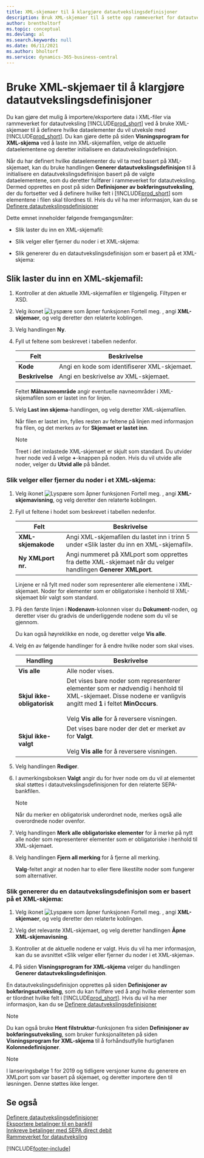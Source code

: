 ```yaml
---
title: XML-skjemaer til å klargjøre datautvekslingsdefinisjoner
description: Bruk XML-skjemaer til å sette opp rammeverket for datautveksling for å definere hvilke dataelementer du vil utveksle med.
author: brentholtorf
ms.topic: conceptual
ms.devlang: al
ms.search.keywords: null
ms.date: 06/11/2021
ms.author: bholtorf
ms.service: dynamics-365-business-central
---
```

# <a name="use-xml-schemas-to-prepare-data-exchange-definitions"></a>Bruke XML-skjemaer til å klargjøre datautvekslingsdefinisjoner

Du kan gjøre det mulig å importere/eksportere data i XML-filer via rammeverket for datautveksling [!INCLUDE[prod_short](includes/prod_short.md)] ved å bruke XML-skjemaer til å definere hvilke dataelementer du vil utveksle med [!INCLUDE[prod_short](includes/prod_short.md)]. Du kan gjøre dette på siden **Visningsprogram for XML-skjema** ved å laste inn XML-skjemafilen, velge de aktuelle dataelementene og deretter initialisere en datautvekslingsdefinisjon.  

 Når du har definert hvilke dataelementer du vil ta med basert på XML-skjemaet, kan du bruke handlingen **Generer datautvekslingsdefinisjon** til å initialisere en datautvekslingsdefinisjon basert på de valgte dataelementene, som du deretter fullfører i rammeverket for datautveksling. Dermed opprettes en post på siden **Definisjoner av bokføringsutveksling**, der du fortsetter ved å definere hvilke felt i [!INCLUDE[prod_short](includes/prod_short.md)] som elementene i filen skal tilordnes til. Hvis du vil ha mer informasjon, kan du se [Definere datautvekslingsdefinisjoner](across-how-to-set-up-data-exchange-definitions.md)  

 Dette emnet inneholder følgende fremgangsmåter:  

- Slik laster du inn en XML-skjemafil:  

- Slik velger eller fjerner du noder i et XML-skjema:  

- Slik genererer du en datautvekslingsdefinisjon som er basert på et XML-skjema:  

## <a name="to-load-an-xml-schema-file"></a>Slik laster du inn en XML-skjemafil:

1. Kontroller at den aktuelle XML-skjemafilen er tilgjengelig. Filtypen er XSD.  

2. Velg ikonet ![Lyspære som åpner funksjonen Fortell meg.](media/ui-search/search_small.png "Fortell hva du vil gjøre") , angi **XML-skjemaer**, og velg deretter den relaterte koblingen.  

3. Velg handlingen **Ny**.  

4. Fyll ut feltene som beskrevet i tabellen nedenfor.  

    |Felt|Beskrivelse|  
    |---------------------------------|---------------------------------------|  
    |**Kode**|Angi en kode som identifiserer XML-skjemaet.|  
    |**Beskrivelse**|Angi en beskrivelse av XML-skjemaet.|  

     Feltet **Målnavneområde** angir eventuelle navneområder i XML-skjemafilen som er lastet inn for linjen.  

5. Velg **Last inn skjema**-handlingen, og velg deretter XML-skjemafilen.  

     Når filen er lastet inn, fylles resten av feltene på linjen med informasjon fra filen, og det merkes av for **Skjemaet er lastet inn**.  

    > [!NOTE]  
    >  Treet i det innlastede XML-skjemaet er skjult som standard. Du utvider hver node ved å velge **+**-knappen på noden. Hvis du vil utvide alle noder, velger du **Utvid alle** på båndet.  

### <a name="to-select-or-clear-nodes-in-an-xml-schema"></a>Slik velger eller fjerner du noder i et XML-skjema:

1. Velg ikonet ![Lyspære som åpner funksjonen Fortell meg.](media/ui-search/search_small.png "Fortell hva du vil gjøre") , angi **XML-skjemavisning**, og velg deretter den relaterte koblingen.  

2. Fyll ut feltene i hodet som beskrevet i tabellen nedenfor.  

    |Felt|Beskrivelse|  
    |---------------------------------|---------------------------------------|  
    |**XML-skjemakode**|Angi XML-skjemafilen du lastet inn i trinn 5 under «Slik laster du inn en XML-skjemafil».|  
    |**Ny XMLport nr.**|Angi nummeret på XMLport som opprettes fra dette XML-skjemaet når du velger handlingen **Generer XMLport**.|  

     Linjene er nå fylt med noder som representerer alle elementene i XML-skjemaet. Noder for elementer som er obligatoriske i henhold til XML-skjemaet blir valgt som standard.  

3. På den første linjen i **Nodenavn**-kolonnen viser du **Dokument**-noden, og deretter viser du gradvis de underliggende nodene som du vil se gjennom.  

     Du kan også høyreklikke en node, og deretter velge **Vis alle**.  

4. Velg én av følgende handlinger for å endre hvilke noder som skal vises.  

    |**Handling**|Beskrivelse|  
    |----------------|---------------------------------------|  
    |**Vis alle**|Alle noder vises.|  
    |**Skjul ikke-obligatorisk**|Det vises bare noder som representerer elementer som er nødvendig i henhold til XML-skjemaet. Disse nodene er vanligvis angitt med **1** i feltet **MinOccurs**.<br /><br /> Velg **Vis alle** for å reversere visningen.|  
    |**Skjul ikke-valgt**|Det vises bare noder der det er merket av for **Valgt**.<br /><br /> Velg **Vis alle** for å reversere visningen.|  

5. Velg handlingen **Rediger**.  

6. I avmerkingsboksen **Valgt** angir du for hver node om du vil at elementet skal støttes i datautvekslingsdefinisjonen for den relaterte SEPA-bankfilen.  

    > [!NOTE]  
    >  Når du merker en obligatorisk underordnet node, merkes også alle overordnede noder ovenfor.  

7. Velg handlingen **Merk alle obligatoriske elementer** for å merke på nytt alle noder som representerer elementer som er obligatoriske i henhold til XML-skjemaet.  

8. Velg handlingen **Fjern all merking** for å fjerne all merking.  

     **Valg**-feltet angir at noden har to eller flere likestilte noder som fungerer som alternativer.  

### <a name="to-generate-a-data-exchange-definition-that-is-based-on-an-xml-schema"></a>Slik genererer du en datautvekslingsdefinisjon som er basert på et XML-skjema:

1. Velg ikonet ![Lyspære som åpner funksjonen Fortell meg.](media/ui-search/search_small.png "Fortell hva du vil gjøre") , angi **XML-skjemaer**, og velg deretter den relaterte koblingen.  

2. Velg det relevante XML-skjemaet, og velg deretter handlingen **Åpne XML-skjemavisning**.  

3. Kontroller at de aktuelle nodene er valgt. Hvis du vil ha mer informasjon, kan du se avsnittet «Slik velger eller fjerner du noder i et XML-skjema».  

4. På siden **Visningsprogram for XML-skjema** velger du handlingen **Generer datautvekslingsdefinisjon**.  

 En datautvekslingsdefinisjon opprettes på siden **Definisjoner av bokføringsutveksling**, som du kan fullføre ved å angi hvilke elementer som er tilordnet hvilke felt i [!INCLUDE[prod_short](includes/prod_short.md)]. Hvis du vil ha mer informasjon, kan du se [Definere datautvekslingsdefinisjoner](across-how-to-set-up-data-exchange-definitions.md)  

> [!NOTE]  
> Du kan også bruke **Hent filstruktur**-funksjonen fra siden **Definisjoner av bokføringsutveksling**, som bruker funksjonaliteten på siden **Visningsprogram for XML-skjema** til å forhåndsutfylle hurtigfanen **Kolonnedefinisjoner**.  

> [!NOTE]
> I lanseringsbølge 1 for 2019 og tidligere versjoner kunne du generere en XMLport som var basert på skjemaet, og deretter importere den til løsningen. Denne støttes ikke lenger.

## <a name="see-also"></a>Se også

[Definere datautvekslingsdefinisjoner](across-how-to-set-up-data-exchange-definitions.md)  
[Eksportere betalinger til en bankfil](finance-make-payments-with-bank-data-conversion-service-or-sepa-credit-transfer.md#exporting-payments-to-a-bank-file)  
[Innkreve betalinger med SEPA direct debit](finance-collect-payments-with-sepa-direct-debit.md)  
[Rammeverket for datautveksling](across-about-the-data-exchange-framework.md)  


[!INCLUDE[footer-include](includes/footer-banner.md)]
